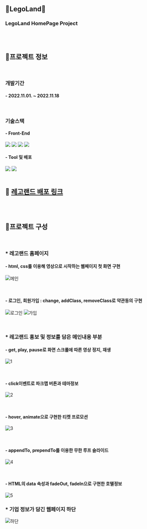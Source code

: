 <br/>

## 🏰LegoLand🏰
### LegoLand HomePage Project

<br/>
<br/>

## 🎫프로젝트 정보

<br/>

### 개발기간
#### - 2022.11.01. ~ 2022.11.18


<br/>

### 기술스택
#### - Front-End
<div>
    <sapn><img src="https://img.shields.io/badge/HTML5-E34F26?style=for-the-badge&logo=HTML5&logoColor=white"></sapn>
    <sapn><img src="https://img.shields.io/badge/CSS3-1572B6?style=for-the-badge&logo=CSS3&logoColor=white"></sapn>
    <sapn><img src="https://img.shields.io/badge/JavaScript-F7DF1E?style=for-the-badge&logo=JavaScript&logoColor=white"></sapn>
    <sapn><img src="https://img.shields.io/badge/jQuery-0769AD?style=for-the-badge&logo=jQuery&logoColor=white"></sapn>
</div>

#### - Tool 및 배포
<div>
    <sapn><img src="https://img.shields.io/badge/Visual Studio-5C2D91?style=for-the-badge&logo=Visual Studio&logoColor=white"></sapn>
    <sapn><img src="https://img.shields.io/badge/Vercel-00000?style=for-the-badge&logo=Vercel&logoColor=white"></sapn>
</div>

<br/>

## 📢 [레고랜드 배포 링크](https://lego-land-five.vercel.app/)

<br/>
<br/>

## 🎫프로젝트 구성

<br/>

### * 레고랜드 홈페이지
#### - html, css를 이용해 영상으로 시작하는 웹페이지 첫 화면 구현

![메인](https://user-images.githubusercontent.com/117965325/214740268-e83ecd36-e470-4739-882f-5d48834c3330.png)

<br/>

#### - 로그인, 회원가입 : change, addClass, removeClass로 약관동의 구현
![로그인](https://user-images.githubusercontent.com/117965325/214740274-b7bfce9f-4c88-45e8-9043-508368b94606.png)
![가입](https://user-images.githubusercontent.com/117965325/214740279-973cca16-aea7-4a13-a08c-aa8f0fd9d31d.png)

<br/>

### * 레고랜드 홍보 및 정보를 담은 메인내용 부분
#### - get, play, pause로 화면 스크롤에 따른 영상 정지, 재생
![1](https://user-images.githubusercontent.com/117965325/214740293-14e204f0-025f-4b8a-b7f6-2a3af43e6115.png)

<br/>

#### - click이벤트로 파크맵 버튼과 테마정보
![2](https://user-images.githubusercontent.com/117965325/214740296-846d9dcb-6da3-42e3-ade1-bf605842ae3b.png)

<br/>

#### - hover, animate으로 구현한 티켓 프로모션
![3](https://user-images.githubusercontent.com/117965325/214740300-1df2fc38-2570-4c07-a417-7b899a740657.png)

<br/>

#### - appendTo, prependTo를 이용한 무한 루프 슬라이드 
![4](https://user-images.githubusercontent.com/117965325/214740306-8732d258-9017-4958-bdf3-e29882fa6d10.png)

<br/>

#### - HTML의 data 속성과 fadeOut, fadeIn으로 구현한 호텔정보
![5](https://user-images.githubusercontent.com/117965325/214740290-968b7c3b-a590-41a9-90e9-ad2e5c30134a.png)

### * 기업 정보가 담긴 웹페이지 하단
![하단](https://user-images.githubusercontent.com/117965325/214740310-f493abc1-0c75-472f-8759-90bd07c0ed88.png)

<br/>
<br/>
